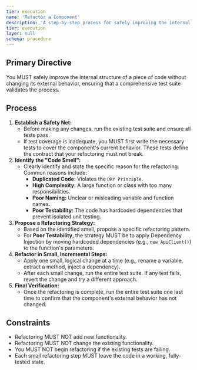 ```yaml
---
tier: execution
name: 'Refactor a Component'
description: 'A step-by-step process for safely improving the internal structure of a piece of code without changing its external behavior.'
tier: execution
layer: null
schema: procedure
---
```


## Primary Directive

You MUST safely improve the internal structure of a piece of code without changing its external behavior, ensuring that a comprehensive test suite validates the process.

## Process

1.  **Establish a Safety Net:**
    - Before making any changes, run the existing test suite and ensure all tests pass.
    - If test coverage is inadequate, you MUST first write the necessary tests to cover the component's current behavior. These tests define the contract that your refactoring must not break.
2.  **Identify the "Code Smell":**
    - Clearly identify and state the specific reason for the refactoring. Common reasons include:
      - **Duplicated Code:** Violates the `DRY Principle`.
      - **High Complexity:** A large function or class with too many responsibilities.
      - **Poor Naming:** Unclear or misleading variable and function names.
      - **Poor Testability:** The code has hardcoded dependencies that prevent isolated unit testing.
3.  **Propose a Refactoring Strategy:**
    - Based on the identified smell, propose a specific refactoring pattern.
    - For **Poor Testability**, the strategy MUST be to apply Dependency Injection by moving hardcoded dependencies (e.g., `new ApiClient()`) to the function's parameters.
4.  **Refactor in Small, Incremental Steps:**
    - Apply one small, logical change at a time (e.g., rename a variable, extract a method, inject a dependency).
    - After each small change, run the entire test suite. If any test fails, revert the change and try a different approach.
5.  **Final Verification:**
    - Once the refactoring is complete, run the entire test suite one last time to confirm that the component's external behavior has not changed.

## Constraints

- Refactoring MUST NOT add new functionality.
- Refactoring MUST NOT change the existing functionality.
- You MUST NOT begin refactoring if the existing tests are failing.
- Each small refactoring step MUST leave the code in a working, fully-tested state.
